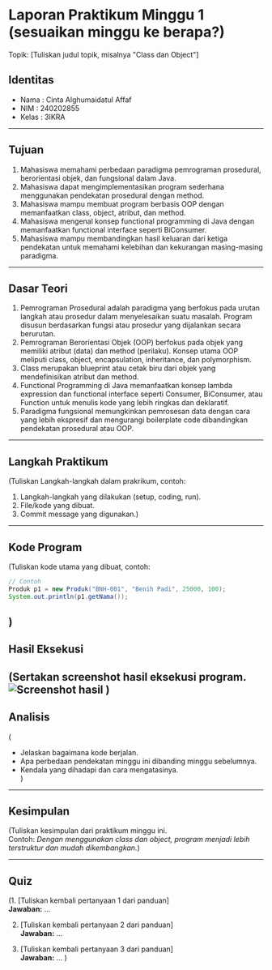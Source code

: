 # Laporan Praktikum Minggu 1 (sesuaikan minggu ke berapa?)
Topik: [Tuliskan judul topik, misalnya "Class dan Object"]

## Identitas
- Nama  : Cinta Alghumaidatul Affaf
- NIM   : 240202855
- Kelas : 3IKRA

---

## Tujuan
1. Mahasiswa memahami perbedaan paradigma pemrograman prosedural, berorientasi objek, dan fungsional dalam Java.
2. Mahasiswa dapat mengimplementasikan program sederhana menggunakan pendekatan prosedural dengan method.
3. Mahasiswa mampu membuat program berbasis OOP dengan memanfaatkan class, object, atribut, dan method.
4. Mahasiswa mengenal konsep functional programming di Java dengan memanfaatkan functional interface   seperti BiConsumer.
5. Mahasiswa mampu membandingkan hasil keluaran dari ketiga pendekatan untuk memahami kelebihan dan kekurangan masing-masing paradigma.

---

## Dasar Teori
1. Pemrograman Prosedural adalah paradigma yang berfokus pada urutan langkah atau prosedur dalam menyelesaikan suatu masalah. Program disusun berdasarkan fungsi atau prosedur yang dijalankan secara berurutan.
2. Pemrograman Berorientasi Objek (OOP) berfokus pada objek yang memiliki atribut (data) dan method (perilaku). Konsep utama OOP meliputi class, object, encapsulation, inheritance, dan polymorphism.  
3. Class merupakan blueprint atau cetak biru dari objek yang mendefinisikan atribut dan method.
4. Functional Programming di Java memanfaatkan konsep lambda expression dan functional interface seperti Consumer, BiConsumer, atau Function untuk menulis kode yang lebih ringkas dan deklaratif.
5. Paradigma fungsional memungkinkan pemrosesan data dengan cara yang lebih ekspresif dan mengurangi boilerplate code dibandingkan pendekatan prosedural atau OOP.
---

## Langkah Praktikum
(Tuliskan Langkah-langkah dalam prakrikum, contoh:
1. Langkah-langkah yang dilakukan (setup, coding, run).  
2. File/kode yang dibuat.  
3. Commit message yang digunakan.)

---

## Kode Program
(Tuliskan kode utama yang dibuat, contoh:  

```java
// Contoh
Produk p1 = new Produk("BNH-001", "Benih Padi", 25000, 100);
System.out.println(p1.getNama());
```
)
---

## Hasil Eksekusi
(Sertakan screenshot hasil eksekusi program.  
![Screenshot hasil](screenshots/hasil.png)
)
---

## Analisis
(
- Jelaskan bagaimana kode berjalan.  
- Apa perbedaan pendekatan minggu ini dibanding minggu sebelumnya.  
- Kendala yang dihadapi dan cara mengatasinya.  
)
---

## Kesimpulan
(Tuliskan kesimpulan dari praktikum minggu ini.  
Contoh: *Dengan menggunakan class dan object, program menjadi lebih terstruktur dan mudah dikembangkan.*)

---

## Quiz
(1. [Tuliskan kembali pertanyaan 1 dari panduan]  
   **Jawaban:** …  

2. [Tuliskan kembali pertanyaan 2 dari panduan]  
   **Jawaban:** …  

3. [Tuliskan kembali pertanyaan 3 dari panduan]  
   **Jawaban:** …  )
